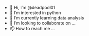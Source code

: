 - 👋 Hi, I’m @deadpool01
- 👀 I’m interested in python
- 🌱 I’m currently learning data analysis
- 💞️ I’m looking to collaborate on ...
- 📫 How to reach me ...

<!---
deadpool01/deadpool01 is a ✨ special ✨ repository because its `README.md` (this file) appears on your GitHub profile.
You can click the Preview link to take a look at your changes.
--->
